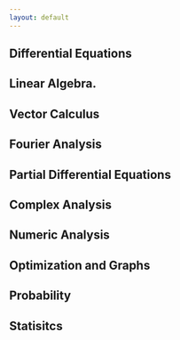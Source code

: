```yaml
---
layout: default
---
```


## Differential Equations 

## Linear Algebra. 

## Vector Calculus

## Fourier Analysis 

## Partial Differential Equations

## Complex Analysis 

## Numeric Analysis 

## Optimization and Graphs 

## Probability 

## Statisitcs 